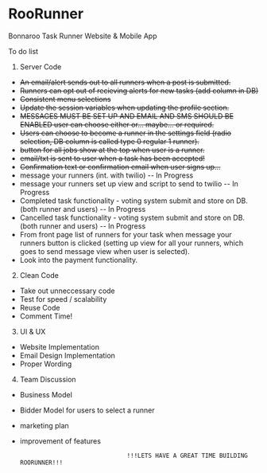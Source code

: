 RooRunner
=========

Bonnaroo Task Runner Website &amp; Mobile App

To do list

1. Server Code 
  - ~~An email/alert sends out to all runners when a post is submitted.~~
  - ~~Runners can opt out of recieving alerts for new tasks (add column in DB)~~
  - ~~Consistent menu selections~~
  - ~~Update the session variables when updating the profile section.~~ 
  - ~~MESSAGES MUST BE SET UP AND EMAIL AND SMS SHOULD BE ENABLED user can choose either or... maybe... or required.~~
  - ~~Users can choose to become a runner in the settings field (radio selection, DB column is called type 0 regular 1 runner).~~
  - ~~button for all jobs show at the top when user is a runner.~~
  - ~~email/txt is sent to user when a task has been accepted!~~
  - ~~Confirmation text or confirmation email when user signs up...~~
  - message your runners (int. with twilio) -- In Progress
  - message your runners set up view and script to send to twilio -- In Progress
  - Completed task functionality - voting system submit and store on DB. (both runner and users) -- In Progress
  - Cancelled task functionality - voting system submit and store on DB. (both runner and users) -- In Progress
  - From front page list of runners for your task when message your runners button is clicked (setting up view for all your runners, which goes to send message view when user is selected).
  - Look into the payment functionality.
  
  
2. Clean Code
  - Take out unneccessary code
  - Test for speed / scalability 
  - Reuse Code
  - Comment Time!

3. UI & UX
  - Website Implementation
  - Email Design Implementation
  - Proper Wording

4. Team Discussion 
  - Business Model 
  - Bidder Model for users to select a runner
  - marketing plan 
  - improvement of features 


                                      !!!LETS HAVE A GREAT TIME BUILDING ROORUNNER!!! 


